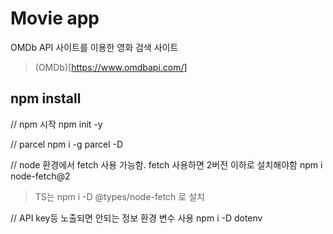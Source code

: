 # Movie app
OMDb API 사이트를 이용한 영화 검색 사이트
> (OMDb)[https://www.omdbapi.com/]


## npm install
// npm 시작
npm init -y

// parcel 
npm i -g parcel -D

// node 환경에서 fetch 사용 가능함. fetch 사용하면 2버전 이하로 설치해야함
npm i node-fetch@2
> TS는 npm i -D @types/node-fetch 로 설치

// API key등 노출되면 안되는 정보 환경 변수 사용
npm i -D dotenv